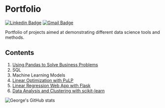 # Portfolio
[![Linkedin Badge](https://img.shields.io/badge/-George_Purtell-blue?style=flat-square&logo=Linkedin&logoColor=white&link=https://www.linkedin.com/in/georgepurtell//)](https://www.linkedin.com/in/georgepurtell/) [![Gmail Badge](https://img.shields.io/badge/-georgepurtell@gmail.com-c14438?style=flat-square&logo=Gmail&logoColor=white&link=mailto:ishagupta2103@gmail.com)](mailto:georgepurtell@gmail.com)

Portfolio of projects aimed at demonstrating different data science tools and methods.

## Contents

1) [Using Pandas to Solve Business Problems](https://github.com/georgepurtell/Portfolio/blob/main/Using%20Pandas%20to%20Answer%20Business%20Questions.ipynb)
2) SQL
3) Machine Learning Models
4) [Linear Optimization with PuLP](https://github.com/georgepurtell/Portfolio/blob/main/Linear%20Optimization%20with%20PuLP.ipynb)
5) [Linear Regression Web App with Flask](https://github.com/georgepurtell/Portfolio/tree/main/Linear%20Regression%20Web%20App%20with%20Flask)
6) [Data Analysis and Clustering with scikit-learn](https://github.com/georgepurtell/Portfolio/blob/main/Data%20Analysis%20and%20Clustering.ipynb)

![George's GitHub stats](https://github-readme-stats.vercel.app/api?username=georgepurtell&show_icons=true&theme=dark&show_owner=True)

